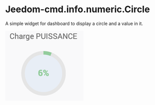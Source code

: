# Jeedom-cmd.info.numeric.Circle

A simple widget for dashboard to display a circle and a value in it.

![Dashboard](img_dashboard.png)
